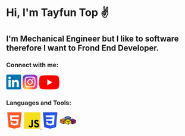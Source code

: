 # Hi, I'm Tayfun Top ✌

## I'm Mechanical Engineer but I like to software therefore I want to Frond End Developer.

### Connect with me:
 
<a target="_blank" href="https://www.linkedin.com/in/tayfun-top-b7574220a/"><img src="/image/Linkedin.png" width="40"> </a><a target="_blank" href="https://www.instagram.com/tayfun_tp/"><img src="/image/instagram.png" width="40"></a> <a target="_blank" href="https://www.youtube.com/c/TayfunTp"><img src="/image/youtube.png" width="55"></a>

### Languages and Tools:

<a target="_blank" href="https://html.com/"><img src="/image/html.png" width="44"></a> <a target="_blank" href="https://www.javascript.com/"><img src="/image/javascript.png" width="44"> </a><a href="#"><img src="/image/css.png" width="44"></a> <a href="#"><img src="/image/vba.png" width="44"></a>